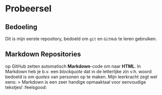 # Probeersel

## Bedoeling
Dit is mijn eerste repository, bedoeld om `git` en `GitHub` te leren gebruiken.

## Markdown Repositories
op GitHub zetten automatisch **Markdown**-code om naar **HTML**. In Markdown heb je b.v. een *blockquote* dat in de letterlijke zin v.h. woord bedoeld is om *quotes* van personen op te maken.
Mijn leerkracht zegt wel eens: > Markdown is een zeer handige opmaaktaal voor eenvoudige tekstjes! :feelsgood:
